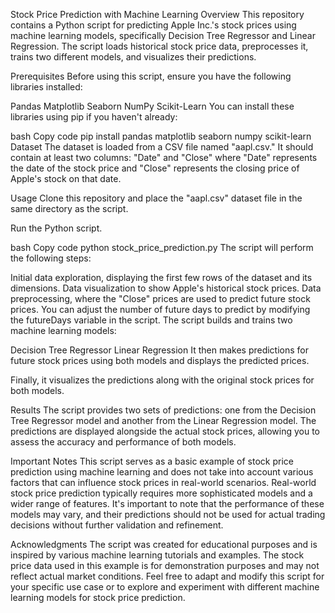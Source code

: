 Stock Price Prediction with Machine Learning
Overview
This repository contains a Python script for predicting Apple Inc.'s stock prices using machine learning models, specifically Decision Tree Regressor and Linear Regression. The script loads historical stock price data, preprocesses it, trains two different models, and visualizes their predictions.

Prerequisites
Before using this script, ensure you have the following libraries installed:

Pandas
Matplotlib
Seaborn
NumPy
Scikit-Learn
You can install these libraries using pip if you haven't already:

bash
Copy code
pip install pandas matplotlib seaborn numpy scikit-learn
Dataset
The dataset is loaded from a CSV file named "aapl.csv." It should contain at least two columns: "Date" and "Close" where "Date" represents the date of the stock price and "Close" represents the closing price of Apple's stock on that date.

Usage
Clone this repository and place the "aapl.csv" dataset file in the same directory as the script.

Run the Python script.

bash
Copy code
python stock_price_prediction.py
The script will perform the following steps:

Initial data exploration, displaying the first few rows of the dataset and its dimensions.
Data visualization to show Apple's historical stock prices.
Data preprocessing, where the "Close" prices are used to predict future stock prices. You can adjust the number of future days to predict by modifying the futureDays variable in the script.
The script builds and trains two machine learning models:

Decision Tree Regressor
Linear Regression
It then makes predictions for future stock prices using both models and displays the predicted prices.

Finally, it visualizes the predictions along with the original stock prices for both models.

Results
The script provides two sets of predictions: one from the Decision Tree Regressor model and another from the Linear Regression model. The predictions are displayed alongside the actual stock prices, allowing you to assess the accuracy and performance of both models.

Important Notes
This script serves as a basic example of stock price prediction using machine learning and does not take into account various factors that can influence stock prices in real-world scenarios. Real-world stock price prediction typically requires more sophisticated models and a wider range of features.
It's important to note that the performance of these models may vary, and their predictions should not be used for actual trading decisions without further validation and refinement.

Acknowledgments
The script was created for educational purposes and is inspired by various machine learning tutorials and examples.
The stock price data used in this example is for demonstration purposes and may not reflect actual market conditions.
Feel free to adapt and modify this script for your specific use case or to explore and experiment with different machine learning models for stock price prediction.
